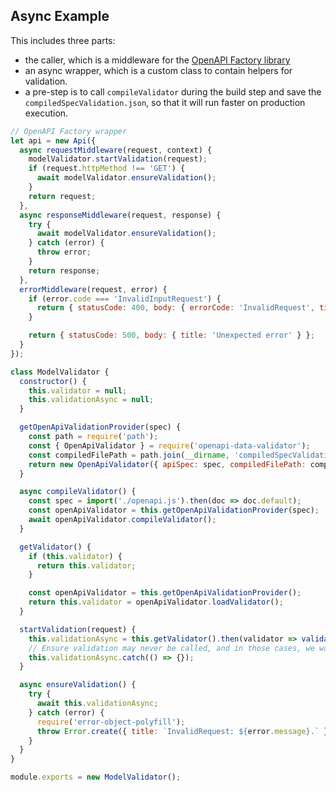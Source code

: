## Async Example
This includes three parts:
* the caller, which is a middleware for the [OpenAPI Factory library](https://www.npmjs.com/package/openapi-factory)
* an async wrapper, which is a custom class to contain helpers for validation.
* a pre-step is to call `compileValidator` during the build step and save the `compiledSpecValidation.json`, so that it will run faster on production execution.

```js
// OpenAPI Factory wrapper
let api = new Api({
  async requestMiddleware(request, context) {
    modelValidator.startValidation(request);
    if (request.httpMethod !== 'GET') {
      await modelValidator.ensureValidation();
    }
    return request;
  },
  async responseMiddleware(request, response) {
    try {
      await modelValidator.ensureValidation();
    } catch (error) {
      throw error;
    }
    return response;
  },
  errorMiddleware(request, error) {
    if (error.code === 'InvalidInputRequest') {
      return { statusCode: 400, body: { errorCode: 'InvalidRequest', title: error.message.title } }
    }

    return { statusCode: 500, body: { title: 'Unexpected error' } };
  }
});
```

```js
class ModelValidator {
  constructor() {
    this.validator = null;
    this.validationAsync = null;
  }

  getOpenApiValidationProvider(spec) {
    const path = require('path');
    const { OpenApiValidator } = require('openapi-data-validator');
    const compiledFilePath = path.join(__dirname, 'compiledSpecValidation.json');
    return new OpenApiValidator({ apiSpec: spec, compiledFilePath: compiledFilePath });
  }

  async compileValidator() {
    const spec = import('./openapi.js').then(doc => doc.default);
    const openApiValidator = this.getOpenApiValidationProvider(spec);
    await openApiValidator.compileValidator();
  }

  getValidator() {
    if (this.validator) {
      return this.validator;
    }

    const openApiValidator = this.getOpenApiValidationProvider();
    return this.validator = openApiValidator.loadValidator();
  }

  startValidation(request) {
    this.validationAsync = this.getValidator().then(validator => validator(request));
    // Ensure validation may never be called, and in those cases, we want to avoid an uncaught exception
    this.validationAsync.catch(() => {});
  }

  async ensureValidation() {
    try {
      await this.validationAsync;
    } catch (error) {
      require('error-object-polyfill');
      throw Error.create({ title: `InvalidRequest: ${error.message}.` }, 'InvalidInputRequest);
    }
  }
}

module.exports = new ModelValidator();
```
